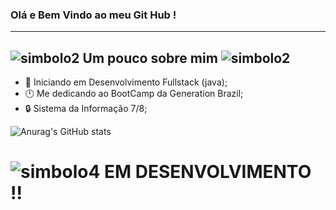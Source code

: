 ### Olá e Bem Vindo ao meu Git Hub !
--------------------------------------
## ![simbolo2](https://img.icons8.com/offices/20/000000/batman-old.png) Um pouco sobre mim ![simbolo2](https://img.icons8.com/offices/20/000000/batman-old.png)
* :wrench: Iniciando em Desenvolvimento Fullstack (java);
* :clock12: Me dedicando ao BootCamp da Generation Brazil;
* :lock: Sistema da Informação 7/8;

![Anurag's GitHub stats](https://github-readme-stats.vercel.app/api?username=DhenSouza&theme=midnight-purple&show_icons=true)

# ![simbolo4](https://img.icons8.com/offices/30/000000/high-priority.png) EM DESENVOLVIMENTO !!
